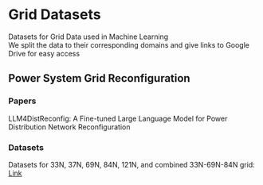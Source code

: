 # Grid Datasets
Datasets for Grid Data used in Machine Learning  
We split the data to their corresponding domains and give links to Google Drive for easy access

## Power System Grid Reconfiguration
### Papers
LLM4DistReconfig: A Fine-tuned Large Language Model for Power Distribution Network Reconfiguration
### Datasets
Datasets for 33N, 37N, 69N, 84N, 121N, and combined 33N-69N-84N grid: [Link](https://drive.google.com/drive/folders/1tNN08_AA3ar6uoyrhUmI7bxC0Ra7XPtf?usp=sharing)
